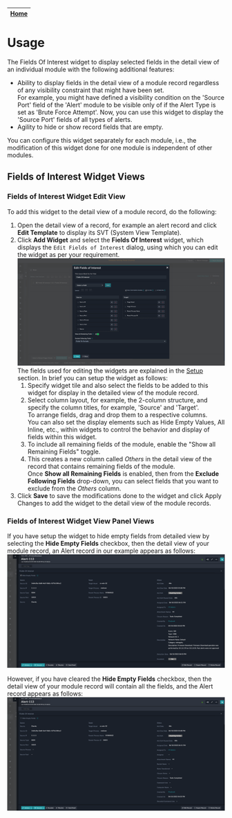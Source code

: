 | [Home](../README.md) |
|--------------------------------------------|

# Usage

The Fields Of Interest widget to display selected fields in the detail view of an individual module with the following additional features:

- Ability to display fields in the detail view of a module record regardless of any visibility constraint that might have been set.  
  For example, you might have defined a visibility condition on the 'Source Port' field of the 'Alert' module to be visible only of if the Alert Type is set as 'Brute Force Attempt'. Now, you can use this widget to display the 'Source Port' fields of all types of alerts.
- Agility to hide or show record fields that are empty.

You can configure this widget separately for each module, i.e., the modification of this widget done for one module is independent of other modules.

## Fields of Interest Widget Views
### Fields of Interest Widget Edit View
To add this widget to the detail view of a module record, do the following:
1. Open the detail view of a record, for example an alert record and click **Edit Template** to display its SVT (System View Template).
2. Click **Add Widget** and select the **Fields Of Interest** widget, which displays the `Edit Fields of Interest` dialog, using which you can edit the widget as per your requirement.   
   ![](./media/edit-fields-of-interest.png)  
   The fields used for editing the widgets are explained in the [Setup](./setup.md#fields-of-interest-widget-settings) section. In brief you can setup the widget as follows:
    1. Specify widget tile and also select the fields to be added to this widget for display in the detailed view of the module record.
    2. Select column layout, for example, the 2-column structure, and specify the column titles, for example, 'Source' and 'Target'.  
       To arrange fields, drag and drop them to a respective columns.  
       You can also set the display elements such as Hide Empty Values, All Inline, etc., within widgets to control the behavior and display of fields within this widget.
    3. To include all remaining fields of the module, enable the "Show all Remaining Fields" toggle.  
    4. This creates a new column called *Others* in the detail view of the record that contains remaining fields of the module.  
     Once **Show all Remaining Fields** is enabled, then from the **Exclude Following Fields** drop-down, you can select fields that you want to exclude from the *Others* column.
3. Click **Save** to save the modifications done to the widget and click Apply Changes to add the widget to the detail view of the module records. 

### Fields of Interest Widget View Panel Views

If you have setup the widget to hide empty fields from detailed view by selecting the **Hide Empty Fields** checkbox, then the detail view of your module record, an Alert record in our example appears as follows:  
![](./media/detailed-view-hidden.png)

However, if you have cleared the **Hide Empty Fields** checkbox, then the detail view of your module record will contain all the fields, and the Alert record appears as follows:  
![](./media/detailed-view.png)
